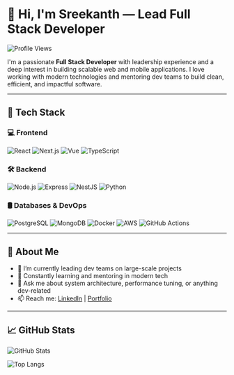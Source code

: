 # 👋 Hi, I'm Sreekanth — Lead Full Stack Developer

![Profile Views](https://komarev.com/ghpvc/?username=yourusername&color=blue)

I'm a passionate **Full Stack Developer** with leadership experience and a deep interest in building scalable web and mobile applications. I love working with modern technologies and mentoring dev teams to build clean, efficient, and impactful software.

---

## 🧰 Tech Stack

### 💻 Frontend
![React](https://img.shields.io/badge/-React-61DAFB?style=flat&logo=react&logoColor=white)
![Next.js](https://img.shields.io/badge/-Next.js-000000?style=flat&logo=next.js)
![Vue](https://img.shields.io/badge/-Vue.js-4FC08D?style=flat&logo=vue.js&logoColor=white)
![TypeScript](https://img.shields.io/badge/-TypeScript-3178C6?style=flat&logo=typescript&logoColor=white)

### 🛠 Backend
![Node.js](https://img.shields.io/badge/-Node.js-339933?style=flat&logo=node.js&logoColor=white)
![Express](https://img.shields.io/badge/-Express-000000?style=flat&logo=express&logoColor=white)
![NestJS](https://img.shields.io/badge/-NestJS-E0234E?style=flat&logo=nestjs&logoColor=white)
![Python](https://img.shields.io/badge/-Python-3776AB?style=flat&logo=python&logoColor=white)

### 🛢 Databases & DevOps
![PostgreSQL](https://img.shields.io/badge/-PostgreSQL-336791?style=flat&logo=postgresql&logoColor=white)
![MongoDB](https://img.shields.io/badge/-MongoDB-47A248?style=flat&logo=mongodb&logoColor=white)
![Docker](https://img.shields.io/badge/-Docker-2496ED?style=flat&logo=docker&logoColor=white)
![AWS](https://img.shields.io/badge/-AWS-232F3E?style=flat&logo=amazon-aws&logoColor=white)
![GitHub Actions](https://img.shields.io/badge/-GitHub%20Actions-2088FF?style=flat&logo=github-actions&logoColor=white)

---

## 🚀 About Me
- 🔭 I’m currently leading dev teams on large-scale projects
- 🧠 Constantly learning and mentoring in modern tech
- 💬 Ask me about system architecture, performance tuning, or anything dev-related
- 📫 Reach me: [LinkedIn](https://linkedin.com/in/yourprofile) | [Portfolio](https://yourwebsite.dev)

---

## 📈 GitHub Stats
![GitHub Stats](https://github-readme-stats.vercel.app/api?username=yourusername&show_icons=true&hide_border=true&theme=radical)

![Top Langs](https://github-readme-stats.vercel.app/api/top-langs/?username=yourusername&layout=compact&hide_border=true&theme=radical)
